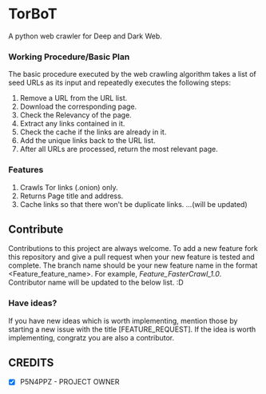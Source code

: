 # TorBoT
A python web crawler for Deep and Dark Web.

### Working Procedure/Basic Plan
The basic procedure executed by the web crawling algorithm takes a list of seed URLs as its input and repeatedly executes
the following steps:

1. Remove a URL from the URL list.
2. Download the corresponding page.
3. Check the Relevancy of the page.
4. Extract any links contained in it.
5. Check the cache if the links are already in it.
6. Add the unique links back to the URL list.
7. After all URLs are processed, return the most relevant page.

### Features
1. Crawls Tor links (.onion) only.
2. Returns Page title and address.
3. Cache links so that there won't be duplicate links.
...(will be updated)

## Contribute
Contributions to this project are always welcome. 
To add a new feature fork this repository and give a pull request when your new feature is tested and complete.
The branch name should be your new feature name in the format <Feature_feature_name>. For example, <i>Feature_FasterCrawl_1.0</i>.
Contributor name will be updated to the below list. :D

### Have ideas?
If you have new ideas which is worth implementing, mention those by starting a new issue with the title [FEATURE_REQUEST].
If the idea is worth implementing, congratz you are also a contributor.

## CREDITS

- [X] P5N4PPZ - PROJECT OWNER
